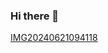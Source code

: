 ### Hi there 👋
[IMG20240621094118](https://github.com/user-attachments/assets/910e6a1a-4aed-423d-ae92-4553007bce7a)
<!--
**toxic-jannick/toxic-jannick** is a ✨ _special_ ✨ repository because its `README.md` (this file) appears on your GitHub profile.

Here are some ideas to get you started:

- 🔭 I’m currently working on ...
- 🌱 I’m currently learning ...
- 👯 I’m looking to collaborate on ...
- 🤔 I’m looking for help with ...
- 💬 Ask me about ...
- 📫 How to reach me: ...
- 😄 Pronouns: ...!

- ⚡ Fun fact: ...
-->

